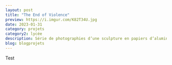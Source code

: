 ```yaml
---
layout: post
title: "The End of Violence"
preview: https://i.imgur.com/K82T34U.jpg
date: 2023-01-31
category: projets 
category2: lycée
description: Série de photographies d’une sculpture en papiers d’aluminium
blog: blogprojets
---
```


Test
